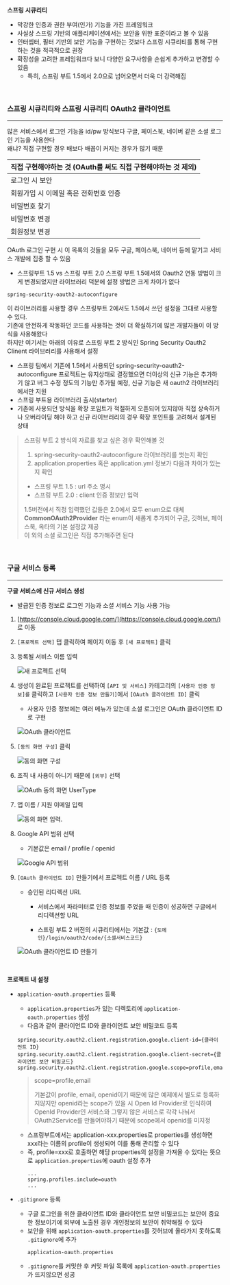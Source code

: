 **스프링 시큐리티**

- 막강한 인증과 권한 부여(인가) 기능을 가진 프레임워크
- 사실상 스프링 기반의 애플리케이션에서는 보안을 위한 표준이라고 볼 수 있음
- 인터셉터, 필터 기반의 보안 기능을 구현하는 것보다 스프링 시큐리티를 통해 구현하는 것을 적극적으로 권장
- 확장성을 고려한 프레임워크다 보니 다양한 요구사항을 손쉽게 추가하고 변경할 수 있음
    - 특히, 스프링 부트 1.5에서 2.0으로 넘어오면서 더욱 더 강력해짐

<br>

### 스프링 시큐리티와 스프링 시큐리티 OAuth2 클라이언트

---

많은 서비스에서 로그인 기능을 id/pw 방식보다 구글, 페이스북, 네이버 같은 소셜 로그인 기능을 사용한다 <br>
왜냐? 직접 구현할 경우 배보다 배꼽이 커지는 경우가 많기 때문

직접 구현해야하는 것 (OAuth를 써도 직접 구현해야하는 것 제외) |
--- | 
로그인 시 보안 |
회원가입 시 이메일 혹은 전화번호 인증 |
비밀번호 찾기 |
비밀번호 변경 |
회원정보 변경  |

OAuth 로그인 구현 시 이 목록의 것들을 모두 구글, 페이스북, 네이버 등에 맡기고 서비스 개발에 집중 할 수 있음

- 스프링부트 1.5 vs 스프링 부트 2.0 스프링 부트 1.5에서의 Oauth2 연동 방법이 크게 변경되었지만 라이브러리 덕분에 설정 방법은 크게 차이가 없다 <br>

```properties
spring-security-oauth2-autoconfigure
```

이 라이브러리를 사용할 경우 스프링부트 2에서도 1.5에서 쓰던 설정을 그대로 사용할 수 있다. <br>
기존에 안전하게 작동하던 코드를 사용하는 것이 더 확실하기에 많은 개발자들이 이 방식을 사용해왔다 <br>
하지만 여기서는 아래의 이유로 스프링 부트 2 방식인 Spring Security Oauth2 Clinent 라이브러리를 사용해서 설정

- 스프링 팀에서 기존에 1.5에서 사용되던 spring-security-oauth2-autoconfigure 프로젝트는 유지상태로 결정했으면 더이상의 신규 기능은 추가하기 않고 버그 수정 정도의 기능만 추가될
  예정, 신규 기능은 새 oauth2 라이브러리에서만 지원
- 스프링 부트용 라이브러리 출시(starter)
- 기존에 사용되던 방식을 확장 포임트가 적절하게 오픈되어 있지않아 직접 상속하거나 오버라이딩 해야 하고 신규 라이브러리의 경우 확장 포인트를 고려해서 설계된 상태

> 스프링 부트 2 방식의 자료를 찾고 싶은 경우 확인해볼 것
>
> 1. spring-security-oauth2-autoconfigure 라이브러리를 썻는지 확인 <br>
> 2. application.properties 혹은 application.yml 정보가 다음과 차이가 있는지 확인 
>   - 스프링 부트 1.5 : url 주소 명시
>    - 스프링 부트 2.0 : client 인증 정보만 입력
> 
> 1.5버전에서 직정 입력했던 값들은 2.0에서 모두 enum으로 대체 <br>
> **CommonOAuth2Provider** 라는 enum이 새롭게 추가되어 구글, 깃허브, 페이스북, 옥타의 기본 설정값 제공 <br>
> 이 외의 소셜 로그인은 직접 추가해주면 된다

 <br>

### 구글 서비스 등록

---

**구글 서비스에 신규 서비스 생성**

- 발급된 인증 정보로 로그인 기능과 소셜 서비스 기능 사용 가능

1. [https://console.cloud.google.com/](https://console.cloud.google.com/) 로 이동


2. `[프로젝트 선택]` 탭 클릭하여 페이지 이동 후 `[새 프로젝트]` 클릭


3. 등록될 서비스 이름 입력

   ![새 프로젝트 선택](img/5_새%20프로젝트%20선택.png)


4. 생성이 완료된 프로젝트를 선택하여 `[API 및 서비스]` 카테고리의 `[사용자 인증 정보]를` 클릭하고 `[사용자 인증 정보 만들기]`에서 `[OAuth 클라이언트 ID]` 클릭

    - 사용자 인증 정보에는 여러 메뉴가 있는데 소셜 로그인은 OAuth 클라이언트 ID로 구현

   ![OAuth 클라이언트](img/5_OAuth%20클라이언트.png)


5. `[동의 화면 구성]` 클릭

   ![동의 화면 구성](img/5_동의화면%20구성.png)


6. 조직 내 사용이 아니기 때문에 `[외부]` 선택

   ![OAuth 동의 화면 UserType](img/5_OAuth%20동의%20화면%20UserType.png)


7. 앱 이름 / 지원 이메일 입력

   ![동의 화면 입력.](img/5_동의%20화면%20입력.png)


8. Google API 범위 선택

    - 기본값은 email / profile / openid

   ![Google API 범위](img/5_google%20api%20범위.png)


9. `[OAuth 클라이언트 ID]` 만들기에서 프로젝트 이름 / URL 등록

    - 승인된 리디렉션 URL

        - 서비스에서 파라미터로 인증 정보를 주었을 때 인증이 성공하면 구글에서 리디렉션할 URL

        - 스프링 부트 2 버전의 시큐리티에서는 기본값 : `{도메인}/login/oauth2/code/{소셜서비스코드}`

   ![OAuth 클라이언트 ID 만들기](img/5_OAuth%20클라이언트%20ID%20만들기.png)

<br>

**프로젝트 내 설정**

- `application-oauth.properties` 등록
    - `application.properties`가 있는 디렉토리에 `application-oauth.properties` 생성
    - 다음과 같이 클라이언트 ID와 클라이언트 보안 비밀코드 등록
    ```properties
    spring.security.oauth2.client.registration.google.client-id={클라이언트 ID}
    spring.security.oauth2.client.registration.google.client-secret={클라이언트 보안 비밀코드}
    spring.security.oauth2.client.registration.google.scope=profile,email
    ```
  > scope=profile,email
  >
  > 기본값이 profile, email, openid이기 때문에 많은 예제에서 별도로 등록하지않지만 openid라는 scope가 있을 시 Open Id Provider로 인식하여 <br>
  OpenId Provider인 서비스와 그렇지 않은 서비스로 각각 나눠서 OAuth2Service를 만들어야하기 때문에 scope에서 openid를 미지정
    - 스프링부트에서는 application-xxx.properties로 properties를 생성하면 xxx라는 이름의 profile이 생성되어 이를 통해 관리할 수 있다
    - 즉, profile=xxx로 호출하면 해당 properties의 설정을 가져올 수 있다는 뜻으로 `application.properties`에 oauth 설정 추가
      ```properties
      ...
      spring.profiles.include=ouath
      ...
      ```


- `.gitignore` 등록
  - 구글 로그인을 위한 클라이언트 ID와 클라이언트 보안 비밀코드는 보안이 중요한 정보이기에 외부에 노출된 경우 개인정보의 보안이 취약해질 수 있다
  - 보안을 위해 `application-oauth.properties`를 깃허브에 올라가지 못하도록 `.gitignore`에 추가
    ```gitignore
    application-oauth.properties
    ```
  - `.gitignore`를 커밋한 후 커밋 파일 목록에 `application-oauth.properties`가 뜨지않으면 성공